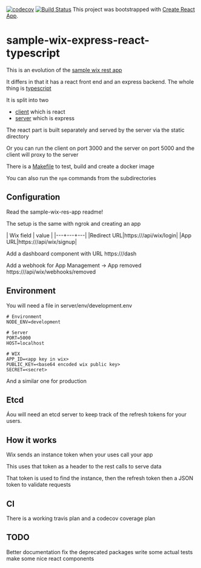 [![codecov](https://codecov.io/gh/JeremyMarshall/sample-wix-express-react-typescript/branch/master/graph/badge.svg)](https://codecov.io/gh/JeremyMarshall/sample-wix-express-react-typescript)
[![Build Status](https://travis-ci.org/JeremyMarshall/sample-wix-express-react-typescript.svg?branch=master)](https://travis-ci.org/JeremyMarshall/sample-wix-express-react-typescript)
This project was bootstrapped with [Create React App](https://github.com/facebook/create-react-app).

# sample-wix-express-react-typescript

This is an evolution of the [sample wix rest app](https://github.com/wix-incubator/sample-wix-rest-app.git)

It differs in that it has a react front end and an express backend. The whole thing is [typescript](https://www.typescriptlang.org)

It is split into two 
* [client](./client) which is react
* [server](./server) which is express

The react part is built separately and served by the server via the static directory

Or you can run the client on port 3000 and the server on port 5000 and the client will proxy to the server

There is a [Makefile](./Makefile) to test, build and create a docker image

You can also run the `npm` commands from the subdirectories

## Configuration

Read the sample-wix-res-app readme!

The setup is the same with ngrok and creating an app

| Wix field | value | 
|---+---+---|
|Redirect URL|https://<ngrok>/api/wix/login|
|App URL|https://<ngrok>/api/wix/signup|

Add a dashboard component with URL
https://<ngrok>/dash
  
Add a webhook for App Management -> App removed
https://<ngrok>/api/wix/webhooks/removed
  
## Environment

You will need a file in server/env/development.env
```
# Environment
NODE_ENV=development

# Server
PORT=5000
HOST=localhost

# WIX
APP_ID=<app key in wix>
PUBLIC_KEY=<base64 encoded wix public key>
SECRET=<secret>
```
And a similar one for production

## Etcd

Áou will need an etcd server to keep track of the refresh tokens for your users.

## How it works

Wix sends an instance token when your uses call your app

This uses that token as a header to the rest calls to serve data

That token is used to find the instance, then the refresh token then a JSON token to validate requests

## CI

There is a working travis plan and a codecov coverage plan

## TODO

Better documentation
fix the deprecated packages
write some actual tests
make some nice react components
  
 



